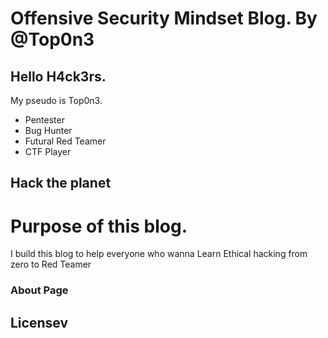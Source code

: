 #  Offensive Security Mindset Blog.  By @Top0n3

## Hello H4ck3rs. 
My pseudo is Top0n3. 
- Pentester
- Bug Hunter
- Futural Red Teamer
- CTF Player

## Hack the planet

# Purpose of this blog.
I build this blog to help everyone who wanna Learn Ethical hacking from zero to Red Teamer
### About Page

## Licensev
